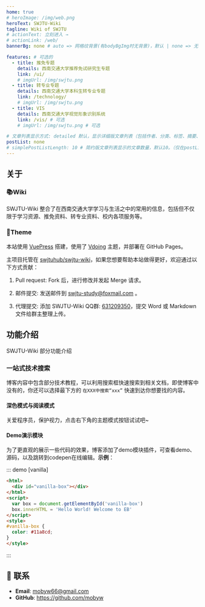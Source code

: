 ```yaml
---
home: true
# heroImage: /img/web.png
heroText: SWJTU-Wiki
tagline: Wiki of SWJTU
# actionText: 立刻进入 →
# actionLink: /web/
bannerBg: none # auto => 网格纹背景(有bodyBgImg时无背景)，默认 | none => 无 | '大图地址' | background: 自定义背景样式       提示：如发现文本颜色不适应你的背景时可以到palette.styl修改$bannerTextColor变量

features: # 可选的
  - title: 推免专题
    details: 西南交通大学推荐免试研究生专题
    link: /ui/
    # imgUrl: /img/swjtu.png
  - title: 转专业专题
    details: 西南交通大学本科生转专业专题
    link: /technology/
    # imgUrl: /img/swjtu.png
  - title: VIS
    details: 西南交通大学视觉形象识别系统
    link: /vis/ # 可选
    # imgUrl: /img/swjtu.png # 可选

# 文章列表显示方式: detailed 默认，显示详细版文章列表（包括作者、分类、标签、摘要、分页等）| simple => 显示简约版文章列表（仅标题和日期）| none 不显示文章列表
postList: none
# simplePostListLength: 10 # 简约版文章列表显示的文章数量，默认10。（仅在postList设置为simple时生效）
---
```



## 关于

### 📚Wiki

SWJTU-Wiki 整合了在西南交通大学学习与生活之中的常用的信息，包括但不仅限于学习资源、推免资料、转专业资料、校内各项服务等。

### 🎨Theme

本站使用 [VuePress](https://vuepress.vuejs.org/zh/) 搭建，使用了 [Vdoing](https://github.com/xugaoyi/vuepress-theme-vdoing) 主题，并部署在 GitHub Pages。

主项目托管在 [swjtuhub/swjtu-wiki](https://github.com/swjtuhub/swjtu-wiki)，如果您想要帮助本站做得更好，欢迎通过以下方式贡献：

1. Pull request: Fork 后，进行修改并发起 Merge 请求。

2. 邮件提交: 发送邮件到 swjtu-study@foxmail.com 。

3. 代理提交: 添加 SWJTU-Wiki QQ群: [631209350](https://jq.qq.com/?_wv=1027&k=Yc7T7Q8B)，提交 Word 或 Markdown 文件给群主整理上传。

## 功能介绍

SWJTU-Wiki 部分功能介绍

### 一站式技术搜索

博客内容中包含部分技术教程，可以利用搜索框快速搜索到相关文档，即使博客中没有的，你还可以选择最下方的 `在XXX中搜索“xxx”` 快速到达你想要找的内容。

#### 深色模式与阅读模式
关爱程序员，保护视力，点击右下角的主题模式按钮试试吧~

#### Demo演示模块
   为了更直观的展示一些代码的效果，博客添加了demo模块插件，可查看demo、源码，以及跳转到codepen在线编辑。**示例**：

::: demo [vanilla]
```html
<html>
  <div id="vanilla-box"></div>
</html>
<script>
  var box = document.getElementById('vanilla-box')
  box.innerHTML = 'Hello World! Welcome to EB'
</script>
<style>
#vanilla-box {
  color: #11a8cd;
}
</style>
```
:::

## :email: 联系

- **Email**: <a href="mailto:mobyw66@gmail.com">mobyw66@gmail.com</a>
- **GitHub**: <https://github.com/mobyw>

</br>
